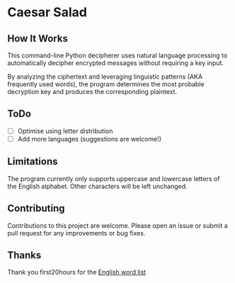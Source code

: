 # Caesar Salad

## How It Works
This command-line Python decipherer uses natural language processing to automatically decipher encrypted messages without requiring a key input.

By analyzing the ciphertext and leveraging linguistic patterns (AKA frequently used words), the program determines the most probable decryption key and produces the corresponding plaintext.

## ToDo
- [ ] Optimise using letter distribution
- [ ] Add more languages (suggestions are welcome!)

## Limitations
The program currently only supports uppercase and lowercase letters of the English alphabet. Other characters will be left unchanged.

## Contributing
Contributions to this project are welcome. Please open an issue or submit a pull request for any improvements or bug fixes.

## Thanks
Thank you first20hours for the [English word list](https://github.com/first20hours/google-10000-english)
